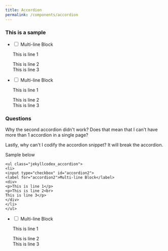 ```yaml
---
title: Accordion
permalink: /components/accordion
---
```

### This is a sample 

<ul class="jekyllcodex_accordion"> 
<li>
	<input type="checkbox" id="accordion2">
	<label for="accordion2">Multi-line Block</label>
	<div>
		<p>This is line 1</p>
		<p>This is line 2<br>
			This is line 3</p>
	</div>
</li>
</ul>

<ul class="jekyllcodex_accordion"> 
<li>
	<input type="checkbox" id="accordion3">
	<label for="accordion3">Multi-line Block</label>
	<div>
		<p>This is line 1</p>
		<p>This is line 2<br>
			This is line 3</p>
	</div>
</li>
</ul>

### Questions
Why the second accordion didn't work?
Does that mean that I can't have more than 1 accordion in a single page?

Lastly, why can't I codify the accordion snippet? It will break the accordion. 

Sample below
```
<ul class="jekyllcodex_accordion"> 
<li>
<input type="checkbox" id="accordion2">
<label for="accordion2">Multi-line Block</label>
<div>
<p>This is line 1</p>
<p>This is line 2<br>
This is line 3</p>
</div>
</li>
</ul>
```

<ul class="jekyllcodex_accordion"> 
<li>
	<input type="checkbox" id="accordion4">
	<label for="accordion4">Multi-line Block</label>
	<div>
		<p>This is line 1</p>
		<p>This is line 2<br>
			This is line 3</p>
	</div>
</li>
</ul>